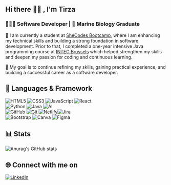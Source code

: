## Hi there 👋🏽 , I'm Tirza
### 👩🏻‍💻 Software Developer | 🐳 Marine Biology Graduate </h3>

🌱 I am currently a student at [SheCodes Bootcamp](https://www.shecodes.io/graduates/48642-tirza-samosir), where I am enhancing my technical skills and building a strong foundation in software development. 
Prior to that, I completed a one-year intensive Java programming course at [INTEC Brussels](https://www.intecbrussel.be/opleidingen) which helped strengthen my skills and deepen my passion for coding and continuous learning.

🚀 My goal is to continue refining my skills, gaining practical experience, and building a successful career as a software developer.

## 🧰 Languages & Framework 
![HTML5](https://img.shields.io/badge/html5-%23E34F26.svg?style=for-the-badge&logo=html5&logoColor=white) ![CSS3](https://img.shields.io/badge/css3-%23E50695.svg?style=for-the-badge&logo=css3&logoColor=white) ![JavaScript](https://img.shields.io/badge/javascript-%23323330.svg?style=for-the-badge&logo=javascript&logoColor=%23F7DF1E) ![React](https://img.shields.io/badge/react-%232C8EBB.svg?style=for-the-badge&logo=react&logoColor=%2361DAFB) </br> 
![Python](https://img.shields.io/badge/python-3670A0?style=for-the-badge&logo=python&logoColor=ffdd54) ![Java](https://img.shields.io/badge/java-%23ED8B00.svg?style=for-the-badge&logo=openjdk&logoColor=white) ![AI](https://img.shields.io/badge/AI-74aa9c?style=for-the-badge&logo=openai&logoColor=white)  </br> 
![GitHub](https://img.shields.io/badge/github-%23121011.svg?style=for-the-badge&logo=github&logoColor=white) ![Git](https://img.shields.io/badge/git-%23d9ead3.svg?style=for-the-badge&logo=git&logoColor=black) ![Netlify](https://img.shields.io/badge/netlify-%23000000.svg?style=for-the-badge&logo=netlify&logoColor=#00C7B7)![Jira](https://img.shields.io/badge/jira-%230A0FFF.svg?style=for-the-badge&logo=jira&logoColor=white) </br> 
![Bootstrap](https://img.shields.io/badge/bootstrap-%238511FA.svg?style=for-the-badge&logo=bootstrap&logoColor=white) ![Canva](https://img.shields.io/badge/Canva-%2300C4CC.svg?style=for-the-badge&logo=Canva&logoColor=white) ![Figma](https://img.shields.io/badge/figma-%23B7178C.svg?style=for-the-badge&logo=figma&logoColor=white)

## 📊 Stats 
![Anurag's GitHub stats](https://github-readme-stats.vercel.app/api?username=tirza-s&show_icons=true&theme=codeSTACKr) </br>

## 🌐 Connect with me on 
[![LinkedIn](https://img.shields.io/badge/LinkedIn-%230077B5.svg?logo=linkedin&logoColor=white)](https://www.linkedin.com/in/tirza-s-9442171bb/) 
